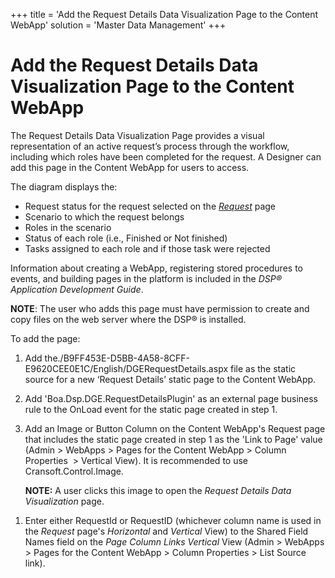 +++
title = 'Add the Request Details Data Visualization Page to the Content WebApp'
solution = 'Master Data Management'
+++

# Add the Request Details Data Visualization Page to the Content WebApp

The Request Details Data Visualization Page provides a visual
representation of an active request’s process through the workflow,
including which roles have been completed for the request. A Designer
can add this page in the Content WebApp for users to access.

The diagram displays the:

  - Request status for the request selected on the
    *[Request](../Page_Desc/Request.htm)* page
  - Scenario to which the request belongs
  - Roles in the scenario
  - Status of each role (i.e., Finished or Not finished)
  - Tasks assigned to each role and if those task were rejected

Information about creating a WebApp, registering stored procedures to
events, and building pages in the platform is included in the *DSP®
Application Development Guide*. 

**NOTE**: The user who adds this page must have permission to create and
copy files on the web server where the DSP® is installed.

To add the page:

1.  Add
    the./B9FF453E-D5BB-4A58-8CFF-E9620CEE0E1C/English/DGERequestDetails.aspx
    file as the static source for a new ‘Request Details’ static page to
    the Content WebApp.

2.  Add 'Boa.Dsp.DGE.RequestDetailsPlugin' as an external page business
    rule to the OnLoad event for the static page created in step 1.

3.  Add an Image or Button Column on the Content WebApp's Request page
    that includes the static page created in step 1 as the 'Link to
    Page' value (Admin \> WebApps \> Pages for the Content WebApp \>
    Column Properties  \> Vertical View). It is recommended to use
    Cransoft.Control.Image.
    
    **NOTE:** A user clicks this image to open the
    <span style="font-style: italic;">Request Details Data
    Visualization</span> page.

<!-- end list -->

1.  Enter either RequestId or RequestID (whichever column name is used
    in the
    <span style="font-style: italic;" data-xmlns="http://www.w3.org/1999/xhtml">Request</span>
    page's *Horizontal* and *Vertical* View) to the Shared Field Names
    field on the *Page Column Links Vertical* View (Admin \> WebApps \>
    Pages for the Content WebApp \> Column Properties \> List Source
    link).
